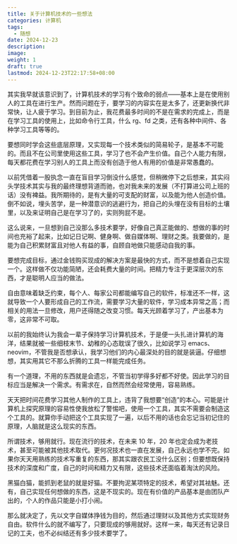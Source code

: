 ```yaml
---
title: 关于计算机技术的一些想法
categories: 计算机
tags:
  - 随想
date: 2024-12-23
description: 
image: 
weight: 1
draft: true
lastmod: 2024-12-23T22:17:58+08:00
---
```

其实我早就该意识到了，计算机技术的学习有个致命的弱点——基本上是在使用别人的工具在进行生产。然而问题在于，要学习的内容实在是太多了，还更新换代非常快，让人疲于学习。到目前为止，我花费最多时间的不是在需求的完成上，而是在学习工具的使用上，比如命令行工具，什么 rg、fd 之类，还有各种中间件、各种学习工具等等的。

要想同时学会这些底层原理，又实现每一个技术类似的简易轮子，是基本不可能的。而且不在公司里使用这些工具，学习了也不会产生价值。自己个人能力有限，每天都花费在学习别人的工具上而没有创造于他人有用的价值是非常愚蠢的。

以前凭借着一股执念一直在盲目学习倒没什么感觉，但稍微停下之后想来，其实闷头学技术其实与我的最终理想背道而驰，也对我未来的发展（不打算进公司上班的话）没有裨益。我所期待的，是有大量的可支配的财富，以及能为他人创造价值。倒不如说，埋头苦学，是一种潜意识的逃避行为，把自己的头埋在没有目标的土壤里，以及来证明自己是在学习了的，实则狗屁不是。

这么说来，一旦想到自己没那么多技术要学，好像自己真正能做的、想做的事的时间也充裕了起来，比如记日记啊、健身啊、做自媒体啊、理财之类。我要做的，是能为自己积累财富且对他人有益的事，自顾自地做只能感动自我的事。

要想完成目标，通过金钱购买现成的解决方案是最快的方式，而不是想着自己实现一个。这样做不仅功能简陋，还会耗费大量的时间。把精力专注于更深层次的东西，才是聪明人应当的做法。

自由意味着缺乏约束，每个人、每家公司都能编写自己的软件，标准还不一样，这就导致一个人要形成自己的工作流，需要学习大量的软件，学习成本异常之高；而相关的用法一旦修改，用户还得随之改变习惯。每天光顾着学习了，产出基本为零，这非常不可取。

以前的我始终认为我会一辈子保持学习计算机技术，于是便一头扎进计算机的海洋，结果就被一些细枝末节、幼稚的心态耽误了很久，比如说学习 emacs、neovim，不管我是否想承认，我学习他们的内心最深处的目的就是装逼。仔细想想，其实用其它不那么折腾的工具一样能完成任务。

有一个道理，不用的东西就是会遗忘，不管当初学得多好都不好使。因此学习的目标应当是解决一个需求。有需求在，自然而然会经常使用，容易熟练。

天天把时间花费学习其他人制作的工具上，违背了我想要“创造”的本心。可能是计算机上探究原理的容易性使我放松了警惕吧，使用一个工具，其实不需要会制造这个工具的。就算你手动把这个工具实现了一遍，以后不用的话也会忘记当初记住的原理，人脑就是这么现实的东西。

所谓技术，够用就行。现在流行的技术，在未来 10 年，20 年也定会成为老技术，甚至可能被其他技术取代。更何况技术也一直在发展，自己永远也学不完。如果你天天用熟练的技术写重复的东西，那其实跟农民工没什么区别；但要想既保持技术的深度和广度，自己的时间和精力又有限，这些技术还面临着淘汰的风险。

黑猫白猫，能抓到老鼠的就是好猫。不要拘泥某项特定的技术，希望对其袪魅。还有，自己实现任何想做的东西，这是不现实的。现在有价值的产品基本是由团队产出的，个人的作品只能是小打小闹。

那么就决定了，先以文字自媒体挣钱为目的，然后通过理财以及其他方式实现财务自由。软件什么的就不编写了，只要现成的够用就好。这样一来，每天还有记录日记的工夫，也不必纠结还有多少技术要学了。